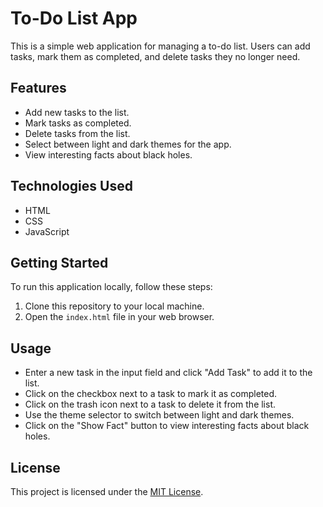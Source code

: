 # To-Do List App

This is a simple web application for managing a to-do list. Users can add tasks, mark them as completed, and delete tasks they no longer need.

## Features

- Add new tasks to the list.
- Mark tasks as completed.
- Delete tasks from the list.
- Select between light and dark themes for the app.
- View interesting facts about black holes.

## Technologies Used

- HTML
- CSS
- JavaScript

## Getting Started

To run this application locally, follow these steps:

1. Clone this repository to your local machine.
2. Open the `index.html` file in your web browser.

## Usage

- Enter a new task in the input field and click "Add Task" to add it to the list.
- Click on the checkbox next to a task to mark it as completed.
- Click on the trash icon next to a task to delete it from the list.
- Use the theme selector to switch between light and dark themes.
- Click on the "Show Fact" button to view interesting facts about black holes.

## License

This project is licensed under the [MIT License](LICENSE).
